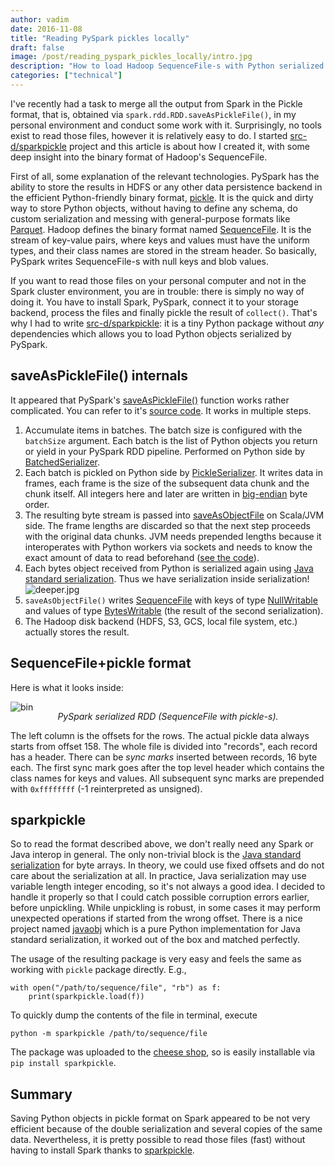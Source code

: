 ```yaml
---
author: vadim
date: 2016-11-08
title: "Reading PySpark pickles locally"
draft: false
image: /post/reading_pyspark_pickles_locally/intro.jpg
description: "How to load Hadoop SequenceFile-s with Python serialized objects without having to install Spark - using src-d/sparkpickle"
categories: ["technical"]
---
```

<style>
p.caption {
  margin-top: -16px;
  font-style: italic;
}
</style>

I've recently had a task to merge all the output from Spark in the Pickle format,
that is, obtained via `spark.rdd.RDD.saveAsPickleFile()`, in my personal environment
and conduct some work with it. Surprisingly, no tools exist to read those files,
however it is relatively easy to do. I started [src-d/sparkpickle](https://github.com/src-d/sparkpickle)
project and this article is about how I created it, with some deep insight into
the binary format of Hadoop's SequenceFile.

First of all, some explanation of the relevant technologies. PySpark has the ability
to store the results in HDFS or any other data persistence backend in the efficient
Python-friendly binary format, [pickle](https://docs.python.org/3/library/pickle.html).
It is the quick and dirty way to store Python objects, without having to define
any schema, do custom serialization and messing with general-purpose formats like
[Parquet](http://spark.apache.org/docs/latest/sql-programming-guide.html#parquet-files).
Hadoop defines the binary format named [SequenceFile](https://wiki.apache.org/hadoop/SequenceFile).
It is the stream of key-value pairs, where keys and values must have the uniform
types, and their class names are stored in the stream header. So basically,
PySpark writes SequenceFile-s with null keys and blob values.

If you want to read those files on your personal computer and not in the Spark
cluster environment, you are in trouble: there is simply no way of doing it. You
have to install Spark, PySpark, connect it to your storage backend, process
the files and finally pickle the result of `collect()`.
That's why I had to write [src-d/sparkpickle](https://github.com/src-d/sparkpickle):
it is a tiny Python package without *any* dependencies which allows you to load
Python objects serialized by PySpark.

saveAsPickleFile() internals
----------------------------
It appeared that PySpark's [saveAsPickleFile()](http://spark.apache.org/docs/latest/api/python/pyspark.html#pyspark.RDD.saveAsPickleFile)
function works rather complicated. You can refer to it's [source code](https://github.com/apache/spark/blob/branch-2.1/python/pyspark/rdd.py#L1450).
It works in multiple steps.

1. Accumulate items in batches. The batch size is configured with the `batchSize` argument.
Each batch is the list of Python objects you return or yield in your PySpark RDD pipeline.
Performed on Python side by [BatchedSerializer](https://github.com/apache/spark/blob/branch-2.1/python/pyspark/serializers.py#L180).
2. Each batch is pickled on Python side by [PickleSerializer](https://github.com/apache/spark/blob/branch-2.1/python/pyspark/serializers.py#L403).
It writes data in frames, each frame is the size of the subsequent data chunk and the chunk itself.
All integers here and later are written in [big-endian](https://en.wikipedia.org/wiki/Endianness#Big-endian) byte order.
3. The resulting byte stream is passed into [saveAsObjectFile](https://github.com/apache/spark/blob/branch-2.1/core/src/main/scala/org/apache/spark/rdd/RDD.scala#L1497)
on Scala/JVM side. The frame lengths are discarded so that the next step proceeds with the original data chunks.
JVM needs prepended lengths because it interoperates with Python workers via sockets and
needs to know the exact amount of data to read beforehand ([see the code](https://github.com/apache/spark/blob/branch-2.1/python/pyspark/worker.py#L167)).
4. Each bytes object received from Python is serialized again using [Java standard serialization](https://docs.oracle.com/javase/7/docs/platform/serialization/spec/protocol.html#10258).
Thus we have serialization inside serialization! ![deeper.jpg](/post/reading_pyspark_pickles_locally/deeper.jpg)
5. `saveAsObjectFile()` writes [SequenceFile](http://grepcode.com/file/repo1.maven.org/maven2/org.apache.hadoop/hadoop-common/2.7.1/org/apache/hadoop/io/SequenceFile.java#SequenceFile)
with keys of type [NullWritable](https://www.safaribooksonline.com/library/view/hadoop-the-definitive/9781449328917/ch04.html#id3961179)
and values of type [BytesWritable](https://www.safaribooksonline.com/library/view/hadoop-the-definitive/9781449328917/ch04.html#id3960971)
(the result of the second serialization).
6. The Hadoop disk backend (HDFS, S3, GCS, local file system, etc.) actually stores the result.

SequenceFile+pickle format
--------------------------
Here is what it looks inside:

![bin](/post/reading_pyspark_pickles_locally/bin.png)
<p align="center" class="caption">PySpark serialized RDD (SequenceFile with pickle-s).</p>

The left column is the offsets for the rows. The actual pickle data always starts
from offset 158. The whole file is divided into "records", each record has a header.
There can be *sync marks* inserted between records, 16 byte each. The first sync mark goes after
the top level header which contains the class names for keys and values. All subsequent
sync marks are prepended with `0xffffffff` (-1 reinterpreted as unsigned).

sparkpickle
-----------
So to read the format described above, we don't really need any Spark or Java interop
in general. The only non-trivial block is the
[Java standard serialization](http://www.javaworld.com/article/2072752/the-java-serialization-algorithm-revealed.html)
for byte arrays. In theory, we could use fixed offsets and do not care about the serialization at all.
In practice, Java serialization may use variable length integer encoding, so it's not always a good idea.
I decided to handle it properly so that I could catch possible corruption errors earlier, before unpickling.
While unpickling is robust, in some cases it may perform unexpected operations if started from the wrong offset.
There is a nice project named [javaobj](https://github.com/tcalmant/python-javaobj) which is
a pure Python implementation for Java standard serialization, it worked out of the box
and matched perfectly.

The usage of the resulting package is very easy and feels the same as working
with `pickle` package directly. E.g.,
```
with open("/path/to/sequence/file", "rb") as f:
    print(sparkpickle.load(f))
```

To quickly dump the contents of the file in terminal, execute
```
python -m sparkpickle /path/to/sequence/file
```

The package was uploaded to the [cheese shop](https://wiki.python.org/moin/CheeseShop),
so is easily installable via `pip install sparkpickle`.

Summary
-------
Saving Python objects in pickle format on Spark appeared to be not very efficient
because of the double serialization and several copies of the same data. Nevertheless,
it is pretty possible to read those files (fast) without having to install Spark thanks to
[sparkpickle](https://github.com/src-d/sparkpickle).
